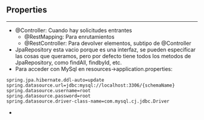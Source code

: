 
## Properties

---

- @Controller: Cuando hay solicitudes entrantes
  - @RestMapping: Para enrutamientos
  - @RestController: Para devolver elementos, subtipo de @Controller
- JpaRepository esta vacio porque es una interfaz, se pueden especificar las
cosas que queramos, pero por defecto tiene todos los metodos de JpaRepository, como findAll,
findbyId, etc.
- Para acceder con MySql en resources->application.properties:
```
spring.jpa.hibernate.ddl-auto=update
spring.datasource.url=jdbc:mysql://localhost:3306/{schemaName}
spring.datasource.username=root
spring.datasource.password=root
spring.datasource.driver-class-name=com.mysql.cj.jdbc.Driver
  ```
-